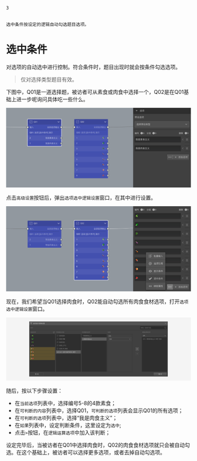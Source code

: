 ```index
3
```
```tag

```
```summary
选中条件按设定的逻辑自动勾选题目选项。
```
# 选中条件
对选项的自动选中进行控制。符合条件时，题目出现时就会按条件勾选选项。

> 仅对选择类型题目有效。

下图中，Q01是一道选择题，被访者可从素食或肉食中选择一个，Q02是在Q01基础上进一步呢询问具体吃一些什么。

<img src='../assets/04optionAdvancedSetting/03selectedCondition/node-Q01.png'>

点击`高级设置`按钮后，弹出`选项选中逻辑设置`窗口，在其中进行设置。

<img src='../assets/04optionAdvancedSetting/03selectedCondition/node-Q02.png'>

现在，我们希望当Q01选择肉食时，Q02能自动勾选所有肉食食材选项，打开`选项选中逻辑设置`窗口。

<img src='../assets/04optionAdvancedSetting/03selectedCondition/popup.png'>

随后，按以下步骤设置：
+ 在`当前选项`列表中，选择编号5-8的4款素食；
+ 在`可判断的内容`列表中，选择Q01，`可判断的选项`列表会显示Q01的所有选项；
+ 在`可判断的选项`列表中，选择“我是肉食主义”；
+ 在`如果`列表中，设定判断条件，这里设定为`选中`;
+ 点击`>`按钮，在`逻辑运算选项`中加入该判断；

设定完毕后，当被访者在Q01中选择肉食时，Q02的肉食食材选项就只会被自动勾选。在这个基础上，被访者可以选择更多选项，或者去掉自动勾选项。